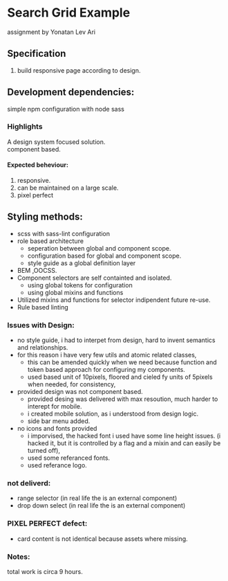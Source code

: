 # Search Grid Example 
assignment by Yonatan Lev Ari

## Specification
1. build responsive page according to design. 

## Development dependencies:
simple npm configuration with node sass


### Highlights
A design system focused solution.  
component based.  

#### Expected beheviour: 
1. responsive.
1. can be maintained on a large scale.
1. pixel perfect

## Styling methods: 
- scss with sass-lint configuration
- role based architecture
  - seperation between global and component scope.
  - configuration based for global and component scope.
  - style guide as a global definition layer
- BEM ,OOCSS.
- Component selectors are self containted and isolated.  
  - using global tokens for configuration
  - using global mixins and functions
- Utilized mixins and functions for selector indipendent future re-use.
- Rule based linting


### Issues with Design: 
- no style guide, i had to interpet from design, hard to invent semantics and relationships.
- for this reason i have very few utils and atomic related classes, 
  - this can be amended quickly when we need because function and token based approach for configuring my components.
  - used based unit of 10pixels, floored and cieled fy units of 5pixels when needed, for consistency,
- provided design was not component based. 
  - provided desing was delivered with max resoution, much harder to interept for mobile. 
  - i created mobile solution, as i understood from design logic.
  - side bar menu added.
- no icons and fonts provided
  - i imporvised, the hacked font i used have some line height issues. (i hacked it, but it is controlled by a flag and a mixin and can easily be turned off),
  - used some referanced fonts.
  - used referance logo.

### not deliverd: 
- range selector (in real life the is an external component)
- drop down select (in real life the is an external component)

### PIXEL PERFECT defect: 
- card content is not identical because assets where missing. 


### Notes:
total work is circa 9 hours.